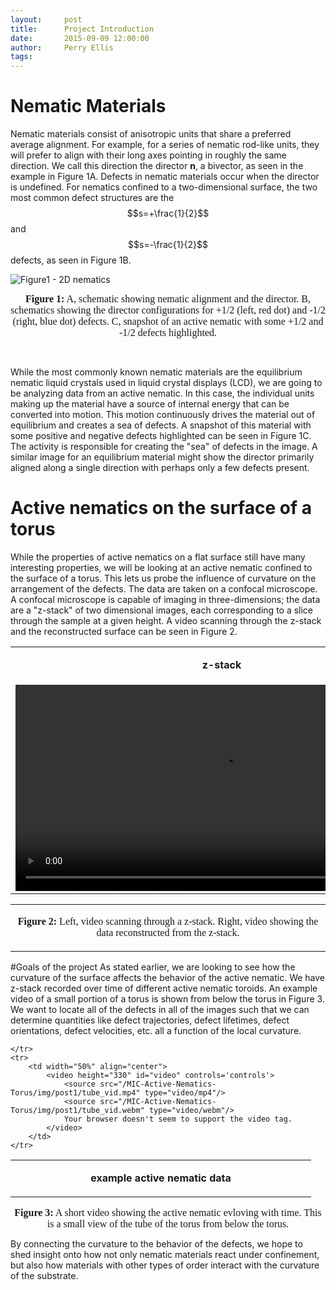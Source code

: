 ```yaml
---
layout:     post
title:      Project Introduction
date:       2015-09-09 12:00:00
author:     Perry Ellis
tags: 	
---
```

<!-- Start Writing Below in Markdown -->



# Nematic Materials
Nematic materials consist of anisotropic units that share a preferred average alignment. For example, for a series of nematic rod-like units, they will prefer to align with their long axes pointing in roughly the same direction. We call this direction the director **n**, a bivector, as seen in the example in Figure 1A. Defects in nematic materials occur when the director is undefined. For nematics confined to a two-dimensional surface, the two most common defect structures are the $$s=+\frac{1}{2}$$ and $$s=-\frac{1}{2}$$ defects, as seen in Figure 1B. 


![Figure1 - 2D nematics](/MIC-Active-Nematics-Torus/img/post1/blog1_fig1.png)

<p align="center"><font size="3"><font face="calibri">
<b>Figure 1:</b> A, schematic showing nematic alignment and the director. B, schematics showing the director configurations for +1/2 (left, red dot) and -1/2 (right, blue dot) defects. C, snapshot of an active nematic with some +1/2 and -1/2 defects highlighted.</font></font></p><br>


While the most commonly known nematic materials are the equilibrium nematic liquid crystals used in liquid crystal displays (LCD), we are going to be analyzing data from an active nematic.  In this case, the individual units making up the material have a source of internal energy that can be converted into motion. This motion continuously drives the material out of equilibrium and creates a sea of defects. A snapshot of this material with some positive and negative defects highlighted can be seen in Figure 1C. The activity is responsible for creating the "sea" of defects in the image. A similar image for an equilibrium material might show the director primarily aligned along a single direction with perhaps only a few defects present.

# Active nematics on the surface of a torus
While the properties of active nematics on a flat surface still have many interesting properties, we will be looking at an active nematic confined to the surface of a torus. This lets us probe the influence of curvature on the arrangement of the defects. The data are taken on a confocal microscope. A confocal microscope is capable of imaging in three-dimensions; the data are a "z-stack" of two dimensional images, each corresponding to a slice through the sample at a given height. A video scanning through the z-stack and the reconstructed surface can be seen in Figure 2.


<!-- Here is a table with some videos-->
<table border="0" cellspacing="0" width = "100%" cellpadding="0"  frame="void" rules="void" align = "center">
	<tr>
		<td width="50%" align="center">
			<p	>
			<b>z-stack</b>
			</p>
		</td>				
		<td width="50%" align="center">
			<p>
			<b>reconstructed image</b>
			</p>
		</td>				
	</tr>
	<tr>
		<td width="50%" align="center">
			<video height="330" id="video" controls='controls'>
				<source src="/MIC-Active-Nematics-Torus/img/post1/zstack_scan.mp4" type="video/mp4">
				<source src="/MIC-Active-Nematics-Torus/img/post1/zstack_scan.webm" type="video/webm">
				Your browser doesn't seem to support the video tag.
			</video>
		</td>				
		<td width="50%" align="center">
			<video height="330" id="video" controls='controls'>
				<source src="/MIC-Active-Nematics-Torus/img/post1/surface_reorient.mp4" type="video/mp4">
				<source src="/MIC-Active-Nematics-Torus/img/post1/surface_reorient.webm" type="video/webm">
				Your browser doesn't seem to support the video tag.
			</video>
		</td>				
	</tr>
</table>

<table border="0" cellspacing="0" width = "100%" cellpadding="0"  frame="void" rules="void" align = "center">
	<tr>
		<td width="100%" align="center">
			<p align="center"><font size="3"><font face="calibri">
			<b>Figure 2:</b> Left, video scanning through a z-stack. Right, video showing the data reconstructed from the z-stack.<br>
			</p>
		</td>		
	</tr>
</table>

#Goals of the project
As stated earlier, we are looking to see how the curvature of the surface affects the behavior of the active nematic. We have z-stack recorded over time of different active nematic toroids. An example video of a small portion of a torus is shown from below the torus in Figure 3. We want to locate all of the defects in all of the images such that we can  determine quantities like defect trajectories, defect lifetimes, defect orientations, defect velocities, etc. all a function of the local curvature.

<!-- Here is a table with some videos-->
<table border="0" cellspacing="0" width = "100%" cellpadding="0"  frame="void" rules="void" align = "center">
	<tr>
		<td width="50%" align="center">
			<p	>
			<b>example active nematic data</b>
			</p>
		</td>				
				
	</tr>
	<tr>
		<td width="50%" align="center">
			<video height="330" id="video" controls='controls'>
				<source src="/MIC-Active-Nematics-Torus/img/post1/tube_vid.mp4" type="video/mp4"/>
				<source src="/MIC-Active-Nematics-Torus/img/post1/tube_vid.webm" type="video/webm"/>
				Your browser doesn't seem to support the video tag.
			</video>
		</td>							
	</tr>
</table>
<p align="center"><font size="3"><font face="calibri">
<b>Figure 3:</b> A short video showing the active nematic evloving with time. This is a small view of the tube of the torus from below the torus.<br></font></font>
</p>

By connecting the curvature to the behavior of the defects, we hope to shed insight onto how not only nematic materials react under confinement, but also how materials with other types of order interact with the curvature of the substrate.






